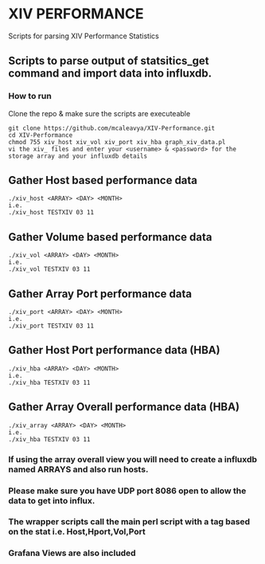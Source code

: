 # XIV PERFORMANCE
Scripts for parsing XIV Performance Statistics
## Scripts to parse output of statsitics_get command and import data into influxdb.
### How to run
Clone the repo & make sure the scripts are executeable 

```
git clone https://github.com/mcaleavya/XIV-Performance.git
cd XIV-Performance
chmod 755 xiv_host xiv_vol xiv_port xiv_hba graph_xiv_data.pl
vi the xiv_ files and enter your <username> & <password> for the storage array and your influxdb details

```

## Gather Host based performance data
```
./xiv_host <ARRAY> <DAY> <MONTH>
i.e.
./xiv_host TESTXIV 03 11
```
## Gather Volume based performance data
```
./xiv_vol <ARRAY> <DAY> <MONTH>
i.e.
./xiv_vol TESTXIV 03 11
```

## Gather Array Port performance data
```
./xiv_port <ARRAY> <DAY> <MONTH>
i.e.
./xiv_port TESTXIV 03 11
```
## Gather Host Port performance data (HBA)
```
./xiv_hba <ARRAY> <DAY> <MONTH>
i.e.
./xiv_hba TESTXIV 03 11
```
## Gather Array Overall performance data (HBA)
```
./xiv_array <ARRAY> <DAY> <MONTH>
i.e.
./xiv_hba TESTXIV 03 11
```
### If using the array overall view you will need to create a influxdb named ARRAYS and also run hosts.
### Please make sure you have UDP port 8086 open to allow the data to get into influx.
### The wrapper scripts call the main perl script with a tag based on the stat i.e. Host,Hport,Vol,Port
### Grafana Views are also included
